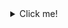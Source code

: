 <details>
  <summary align="center">Click me!</summary>
  <br/>
  
```ts
let arviinmo: Profile = {
  pronouns: "he/him",
  age: "18",
  Languages: ["Kurdish", "English", "Persian", "Arabic"],
  OS: ["Linux", "Windows"],
  IDE&CodeEditor: ["Visual Studio Code", "Sublime Text", "WebStorm", "Atom"],
  code: ["JavaScript", "HTML", "CSS", "Python"],
  Frameworks&Libraries: ["React", "Redux", "React-Router", "Styled-Component", "Tailwind", "Docker", "Next.js",
  "Gatsby", "Remix", "Webpack", "Typescript", "Node.js", "Expressjs", "GraphQL", "Wordpress", "Git", "Github", "Gitlab"],
  Design: ["Figma", "PhotoShop", "Adobe XD", "Blender"],
  SoftSkills: ["Decision-making", "Multitasking", "Problem-solving", "Communication", "Leadership", "Teamwork"],
};
```

<div align="center"><a href="https://github.com/arviinmo"><img src="https://github.githubassets.com/images/mona-loading-dark.gif" width="48" height="48"></a>
</details>
